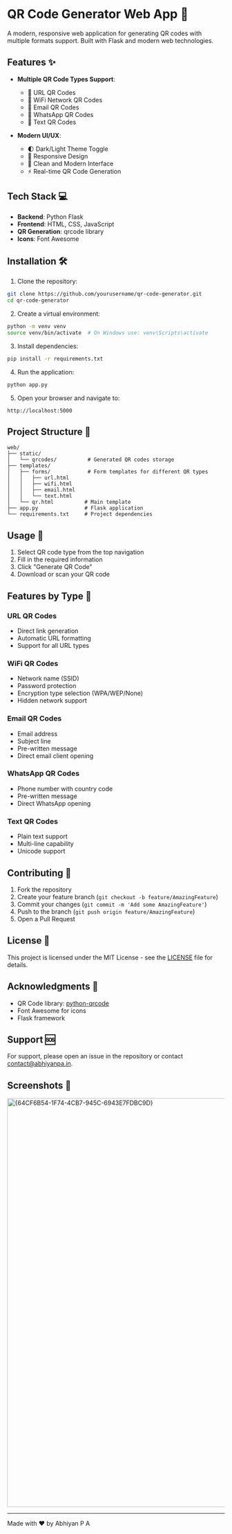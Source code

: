 # QR Code Generator Web App 🚀

A modern, responsive web application for generating QR codes with multiple formats support. Built with Flask and modern web technologies.

## Features ✨

- **Multiple QR Code Types Support**:
  - 🔗 URL QR Codes
  - 📶 WiFi Network QR Codes
  - 📧 Email QR Codes
  - 📱 WhatsApp QR Codes
  - 📝 Text QR Codes

- **Modern UI/UX**:
  - 🌓 Dark/Light Theme Toggle
  - 📱 Responsive Design
  - 🎨 Clean and Modern Interface
  - ⚡ Real-time QR Code Generation

## Tech Stack 💻

- **Backend**: Python Flask
- **Frontend**: HTML, CSS, JavaScript
- **QR Generation**: qrcode library
- **Icons**: Font Awesome

## Installation 🛠️

1. Clone the repository:
```bash
git clone https://github.com/yourusername/qr-code-generator.git
cd qr-code-generator
```

2. Create a virtual environment:
```bash
python -m venv venv
source venv/bin/activate  # On Windows use: venv\Scripts\activate
```

3. Install dependencies:
```bash
pip install -r requirements.txt
```

4. Run the application:
```bash
python app.py
```

5. Open your browser and navigate to:
```
http://localhost:5000
```

## Project Structure 📁

```
web/
├── static/
│   └── qrcodes/          # Generated QR codes storage
├── templates/
│   ├── forms/            # Form templates for different QR types
│   │   ├── url.html
│   │   ├── wifi.html
│   │   ├── email.html
│   │   └── text.html
│   └── qr.html          # Main template
├── app.py               # Flask application
└── requirements.txt     # Project dependencies
```

## Usage 📝

1. Select QR code type from the top navigation
2. Fill in the required information
3. Click "Generate QR Code"
4. Download or scan your QR code

## Features by Type 🎯

### URL QR Codes
- Direct link generation
- Automatic URL formatting
- Support for all URL types

### WiFi QR Codes
- Network name (SSID)
- Password protection
- Encryption type selection (WPA/WEP/None)
- Hidden network support

### Email QR Codes
- Email address
- Subject line
- Pre-written message
- Direct email client opening

### WhatsApp QR Codes
- Phone number with country code
- Pre-written message
- Direct WhatsApp opening

### Text QR Codes
- Plain text support
- Multi-line capability
- Unicode support

## Contributing 🤝

1. Fork the repository
2. Create your feature branch (`git checkout -b feature/AmazingFeature`)
3. Commit your changes (`git commit -m 'Add some AmazingFeature'`)
4. Push to the branch (`git push origin feature/AmazingFeature`)
5. Open a Pull Request

## License 📄

This project is licensed under the MIT License - see the [LICENSE](LICENSE) file for details.

## Acknowledgments 👏

- QR Code library: [python-qrcode](https://github.com/lincolnloop/python-qrcode)
- Font Awesome for icons
- Flask framework

## Support 🆘

For support, please open an issue in the repository or contact contact@abhiyanpa.in.

## Screenshots 📸

<img width="945" alt="{64CF6B54-1F74-4CB7-945C-6943E7FDBC9D}" src="https://github.com/user-attachments/assets/2353285f-0d52-40fa-a1e9-ea85c8930dad">

---
Made with ❤️ by Abhiyan P A
